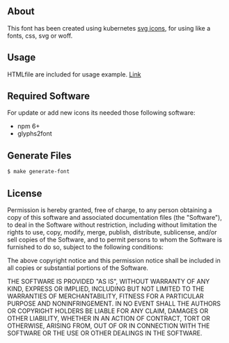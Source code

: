 About
-----

This font has been created using kubernetes [svg icons](https://github.com/kubernetes/community/tree/master/icons/svg/resources/unlabeled), for using like a fonts, css, svg or woff.

Usage
------------

HTMLfile are included for usage example. [Link](https://raw.githubusercontent.com/aeolabs/kubernetes-fonts/assets/kubernetes.html)


Required Software
-----------------
For update or add new icons its needed those following software:
- npm 6+
- glyphs2font

Generate Files
--------------
```bash
$ make generate-font
```


License
-------

Permission is hereby granted, free of charge, to any person obtaining
a copy of this software and associated documentation files (the
"Software"), to deal in the Software without restriction, including
without limitation the rights to use, copy, modify, merge, publish,
distribute, sublicense, and/or sell copies of the Software, and to
permit persons to whom the Software is furnished to do so, subject to
the following conditions:

The above copyright notice and this permission notice shall be included
in all copies or substantial portions of the Software.

THE SOFTWARE IS PROVIDED "AS IS", WITHOUT WARRANTY OF ANY KIND,
EXPRESS OR IMPLIED, INCLUDING BUT NOT LIMITED TO THE WARRANTIES OF
MERCHANTABILITY, FITNESS FOR A PARTICULAR PURPOSE AND NONINFRINGEMENT.
IN NO EVENT SHALL THE AUTHORS OR COPYRIGHT HOLDERS BE LIABLE FOR ANY
CLAIM, DAMAGES OR OTHER LIABILITY, WHETHER IN AN ACTION OF CONTRACT,
TORT OR OTHERWISE, ARISING FROM, OUT OF OR IN CONNECTION WITH THE
SOFTWARE OR THE USE OR OTHER DEALINGS IN THE SOFTWARE.
